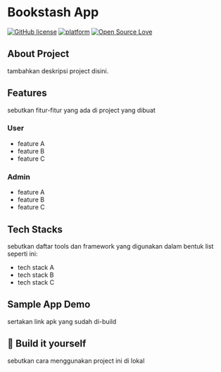 # Bookstash App
[![GitHub license](https://img.shields.io/badge/License-MIT-blue.svg)](https://github.com/ivantendou/bookstash/blob/main/LICENSE)
[![platform](https://img.shields.io/badge/platform-Flutter-blue.svg)](https://flutter.dev/)
[![Open Source Love](https://badges.frapsoft.com/os/v2/open-source.svg?v=103)](https://github.com/ivantendou/bookstash)

## About Project
tambahkan deskripsi project disini.

## Features
sebutkan fitur-fitur yang ada di project yang dibuat

### User
- feature A
- feature B
- feature C

### Admin
- feature A
- feature B
- feature C

## Tech Stacks
sebutkan daftar tools dan framework yang digunakan dalam bentuk list seperti ini:
- tech stack A
- tech stack B
- tech stack C

## Sample App Demo
sertakan link apk yang sudah di-build

## :hammer: Build it yourself 
sebutkan cara menggunakan project ini di lokal